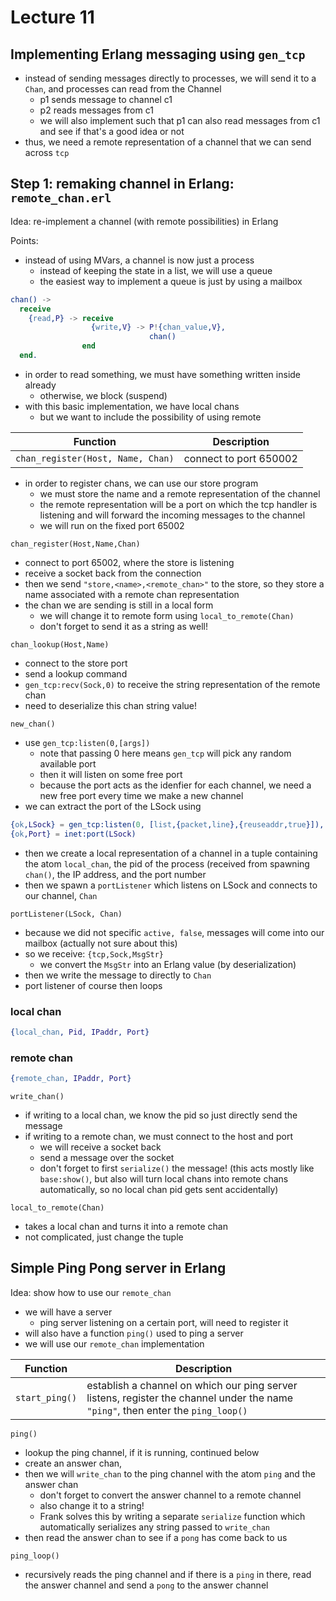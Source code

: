 # Lecture 11

## Implementing Erlang messaging using `gen_tcp`
- instead of sending messages directly to processes, we will send it to a `Chan`, and processes can read from the Channel
  - p1 sends message to channel c1
  - p2 reads messages from c1
  - we will also implement such that p1 can also read messages from c1 and see if that's a good idea or not
- thus, we need a remote representation of a channel that we can send across `tcp`

## Step 1: remaking channel in Erlang: `remote_chan.erl`
Idea: re-implement a channel (with remote possibilities) in Erlang

Points:
- instead of using MVars, a channel is now just a process
  - instead of keeping the state in a list, we will use a queue
  - the easiest way to implement a queue is just by using a mailbox

```erl
chan() ->
  receive
    {read,P} -> receive
                  {write,V} -> P!{chan_value,V},
                               chan()
                end
  end.
```

- in order to read something, we must have something written inside already
  - otherwise, we block (suspend)
- with this basic implementation, we have local chans
  - but we want to include the possibility of using remote


|**Function**|**Description**|
|---|---|
|`chan_register(Host, Name, Chan)`|connect to port 650002|

- in order to register chans, we can use our store program
  - we must store the name and a remote representation of the channel
  - the remote representation will be a port on which the tcp handler is listening and will forward the incoming messages to the channel
  - we will run on the fixed port 65002

`chan_register(Host,Name,Chan)`

- connect to port 65002, where the store is listening
- receive a socket back from the connection
- then we send `"store,<name>,<remote_chan>"` to the store, so they store a name associated with a remote chan representation
- the chan we are sending is still in a local form
  - we will change it to remote form using `local_to_remote(Chan)`
  - don't forget to send it as a string as well!

`chan_lookup(Host,Name)`

- connect to the store port
- send a lookup command
- `gen_tcp:recv(Sock,0)` to receive the string representation of the remote chan
- need to deserialize this chan string value!


`new_chan()`
- use `gen_tcp:listen(0,[args])`
  - note that passing 0 here means `gen_tcp` will pick any random available port
  - then it will listen on some free port
  - because the port acts as the idenfier for each channel, we need a new free port every time we make a new channel
- we can extract the port of the LSock using

```erl
{ok,LSock} = gen_tcp:listen(0, [list,{packet,line},{reuseaddr,true}]),
{ok,Port} = inet:port(LSock)
```

- then we create a local representation of a channel in a tuple containing the atom `local_chan`, the pid of the process (received from spawning `chan()`, the IP address, and the port number
- then we spawn a `portListener` which listens on LSock and connects to our channel, `Chan`

`portListener(LSock, Chan)`
- because we did not specific `active, false`, messages will come into our mailbox (actually not sure about this)
- so we receive: `{tcp,Sock,MsgStr}`
  - we convert the `MsgStr` into an Erlang value (by deserialization)
- then we write the message to directly to `Chan`
- port listener of course then loops

### local chan
```erl
{local_chan, Pid, IPaddr, Port}
```

### remote chan
```erl
{remote_chan, IPaddr, Port}
```

`write_chan()`
- if writing to a local chan, we know the pid so just directly send the message
- if writing to a remote chan, we must connect to the host and port
  - we will receive a socket back
  - send a message over the socket
  - don't forget to first `serialize()` the message! (this acts mostly like `base:show()`, but also will turn local chans into remote chans automatically, so no local chan pid gets sent accidentally)

`local_to_remote(Chan)`
- takes a local chan and turns it into a remote chan
- not complicated, just change the tuple
  
## Simple Ping Pong server in Erlang
Idea: show how to use our `remote_chan`

- we will have a server
  -  ping server listening on a certain port, will need to register it
- will also have a function `ping()` used to ping a server
- we will use our `remote_chan` implementation


|**Function**|**Description**|
|---|---|
|`start_ping()`| establish a channel on which our ping server listens, register the channel under the name `"ping"`, then enter the `ping_loop()`|


`ping()`

- lookup the ping channel, if it is running, continued below
- create an answer chan,
- then we will `write_chan` to the ping channel with the atom `ping` and the answer chan
  - don't forget to convert the answer channel to a remote channel
  - also change it to a string!
  - Frank solves this by writing a separate `serialize` function which automatically serializes any string passed to `write_chan`
- then read the answer chan to see if a `pong` has come back to us


`ping_loop()`

- recursively reads the ping channel and if there is a `ping` in there, read the answer channel and send a `pong` to the answer channel
